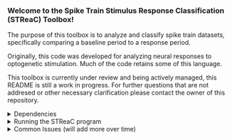 ### Welcome to the Spike Train Stimulus Response Classification (STReaC) Toolbox!

The purpose of this toolbox is to analyze and classify spike train datasets, specifically comparing a baseline period to a response period.

Originally, this code was developed for analyzing neural responses to optogenetic stimulation. Much of the code retains some of this language.

This toolbox is currently under review and being actively managed, this README is still a work in progress. For further questions that are not addresed or other necessary clarification please contact the owner of this repository.

<details> 
<summary>Dependencies</summary><blockquote>

All code was built using Python 3.11. We strongly advise using a virtual environment when running this code. Please see [https://docs.python.org/3/library/venv.html](https://docs.python.org/3/library/venv.html) on how to set up and activate virtual environment on your machine.

Once set up, to install the necessary Python modules please run:

`$ pip install -r requirements.txt`

You are now ready to run the code!
</blockquote>
</details>

<details>
<summary>Running the STReaC program</summary><blockquote>

One line is sufficient to run the program, assuming the proper flags and directory paths are supplied. To see a print out of all the options run:

`$ python3 analyze_data.py --help`

which should display
```
usage: analyze_data.py [-h] -d DATA_DIREC -r SAVE_DIREC [-f PARAM_FILE] [-b BASELINE BASELINE] [-l STIMULUS STIMULUS] [-bw BIN_WIDTH] [-tpct TRIAL_PERCENTILE] [-apct AVERAGE_PERCENTILE] [-ibt INHIBIT_BIN_THRESHOLD]
                       [-ebt EXCITE_BIN_THRESHOLD] [-cibt CONSECUTIVE_INHIBIT_BIN_THRESHOLD] [-cebt CONSECUTIVE_EXCITE_BIN_THRESHOLD] [-NoShuff] [-ISIFSDF ISIF_VS_SDF] [-mu MU] [-sig SIGMA] [-g] [-ar] [-pd]

Classification and data analysis of neural spiking.

options:
  -h, --help            show this help message and exit
  -d DATA_DIREC, --data_direc DATA_DIREC
                        Directory where raw data is stored.
  -r SAVE_DIREC, --save_direc SAVE_DIREC
                        Directory where processed data is stored.
  -f PARAM_FILE, --param_file PARAM_FILE
                        If provided, path to parameter file, otherwise default values used.
  -b BASELINE BASELINE, --baseline BASELINE BASELINE
                        Time before stimulus to start baseline and length of baseline.
  -l STIMULUS STIMULUS, --stimulus STIMULUS STIMULUS
                        Time near stimulus to begin recording and length of stimulus data.
  -bw BIN_WIDTH, --bin_width BIN_WIDTH
                        Width of bins.
  -tpct TRIAL_PERCENTILE, --trial_percentile TRIAL_PERCENTILE
                        Percentile to look for in trial baseline histogram.
  -apct AVERAGE_PERCENTILE, --average_percentile AVERAGE_PERCENTILE
                        Percentile to look for in average baseline histogram.
  -ibt INHIBIT_BIN_THRESHOLD, --inhibit_bin_threshold INHIBIT_BIN_THRESHOLD
                        Number of bins for inhibtion threshold.
  -ebt EXCITE_BIN_THRESHOLD, --excite_bin_threshold EXCITE_BIN_THRESHOLD
                        Number of bins for excitation threshold.
  -cibt CONSECUTIVE_INHIBIT_BIN_THRESHOLD, --consecutive_inhibit_bin_threshold CONSECUTIVE_INHIBIT_BIN_THRESHOLD
                        Number of bins for inhibtion threshold.
  -cebt CONSECUTIVE_EXCITE_BIN_THRESHOLD, --consecutive_excite_bin_threshold CONSECUTIVE_EXCITE_BIN_THRESHOLD
                        Number of bins for excitation threshold.
  -NoShuff, --no_average_shuffling
                        If given then no average shuffling.
  -ISIFSDF ISIF_VS_SDF, --isif_vs_sdf ISIF_VS_SDF
                        Any baseline FR below this, all trials use ISIF for inhibition.
  -mu MU, --mu MU       Number of points for moving average in ISIF. Not implemented.
  -sig SIGMA, --sigma SIGMA
                        Sigma (bandwidth) in SDF. Not implemented
  -g, --generate_data   If given then will gather data in data_direc.
  -ar, --average_response
                        If given then will gather average neural response in data_direc.
  -pd, --pandas         If given then generates pandas dataframe and saves as CSV

```

We will now go through all of these possible flags. The order is focused on importance rather than the order listed above. Once our paper on the method is published, we will include the link to the peer-reviewed paper for more information.


<details>
<summary> --data_direc (required) </summary><blockquote>

Directory for where the spike train data is stored, short hand, `-d`. Spike train data should be subdivied into directories pertaining to each group. For example, if there are four groups that exist in `path_to_data_direc`:

```
path_to_data_direc
├── Group_1
├── Group_2
├── Group 3
└── Group 4
```
The group names are arbitrary and can be user defined. From here, each group should contained a list of `N` subdirectories, `Neuron_0001` through `Neuron_N` (e.g. `N=1200` then the last subdirectory would be `Neuron_1200`). Let's assume `Group_1` has three neurons, and within each subdirectory will be three text files, as shown below.

```
path_to_data_direc
├── Group_1
    ├── Neuron_0001
    │   ├── light_on.txt
    │   ├── meta_data.txt
    │   └── spikes.txt
    ├── Neuron_0002
    │   ├── light_on.txt
    │   ├── meta_data.txt
    │   └── spikes.txt
    └── Neuron_0003
        ├── light_on.txt
        ├── meta_data.txt
        └── spikes.txt
```
The `light_on.txt` file will be a list of times corresponding to the start of an experiment. For example, in optogenetic studies, these times would signfity when the light comes on, hence the name. The `spikes.txt` file contains a list of all spike times before, during and after stimulation all stimulation times for that particular neuron. Lastly, `meta_data.txt` contains quantites that may be of interest for the analys that are delimited by a `:`, see the example file below that contain keyword data pertaining to that particular neuron:
```
Mouse#:	3
hemisphere:	right
distance:	1.0
mouse:	experimental mice
cell_num:	1
channel:	10
```
Note that none of the above keywords are necessary and users can define their own keywords. 
</blockquote>
</details>

<details><summary> --save_direc (required) </summary><blockquote>

Path to the directory that will contain the results of the STReaC toolbox. This should a separate directory than what is provided to the `--data_direc` flag.
</blockquote>
</details>

<details><summary> --generate_data (optional) </summary><blockquote>

Flag to indicate that the toolbox should determine all trial responses for each neuron. 
</blockquote>
</details>

<details><summary>  --average_response (optional) </summary><blockquote>

Flag to indicate that the toolbox should determine all average responses of each neuron. This assumes trials responses have been determined already via the `--generate_data` flag.
</blockquote>
</details>

<details><summary>  --pandas (optional) </summary><blockquote>

Flag to provide if the toolbox should output a CSV in the directory specified by `--save_direc` containing a summary of results. This is strongly advised and can be used by a `pandas` data frame (hence the name) for further analysis in Python.
</blockquote>
</details>

<details>
<summary>  
--baseline (optional, default [10,10]) 
</summary> 
<blockquote>

Positive integers, first value read in as a negative number, corresponding to when to start the baseline time and when to end the basline time, relative to each trial's start time as indicated by `light_on.txt`. For example if a trial's light on time is at 22.5 s and `--baseline [10,10]` is the flag provided, then that baseline starts at 12.5s and ends at 22.5s. Figures will show this period as negative time.
</blockquote>
</details>


<details><summary>  --stimulus (optional, default [0,10]) </summary><blockquote>

Positive integers corresponding to when to start the response time and when to end the response time, relative to each trial's start time as indicated by `light_on.txt`. For example if a trial's light on time is at 22.5 s and `--stimulus [0,10]` is the flag provided, then that response starts at 22.5s and ends at 32.5s. Figures will show this period as positive time.
</blockquote>
</details>

<details><summary>  --bin_width  (optional, default [0.5]) </summary> <blockquote>

Width of bins to use when partitioning baseline and response periods with ISIF/SDF analysis.
</blockquote>
</details>

<details><summary>  --trial_percentile (optional, default [99]) </summary> <blockquote>

Percentile used when finding the threshold of baseline bin areas to compare with ISIF/SDF bin areas in determining the trial neural response.
</blockquote>
</details>

<details><summary> --average_percentile (optional, default [90]) </summary> <blockquote>

Percentile used when finding the threshold of baseline bin areas to compare with ISIF/SDF bin areas in determining the average neural response.
</blockquote>
</details>

<details><summary>  --inhibit_bin_threshold (optional, default [3]) </summary> <blockquote>

Number of inhibited bins required to be considered an inhibitory response. Must be greater than 0 unless consecutive inhibited bins are given, then possible to be 0.
</blockquote>
</details>

<details><summary>  --excite_bin_threshold  (optional, default [3]) </summary><blockquote>
Number of excited bins required to be considered an excitatory response. Must be greater than 0 unless consecutive excited bins are given, then possible to be 0.
</blockquote>
</details>

<details>
<summary> 
--consecutive_inhibit_bin_threshold (optional, default [2]) 
</summary>
<blockquote>

Integer number of consecutive inhibited bins required to be considered an inhibitory response. If this value is below the inhibited bin threshold, a valid inhibitory response (partial inhibition, adapting inhibition, biphasic IE, biphasic EI) can be comprised of consecutive or non-consecutive bins. If this value is equal or above the inhibited bin threshold, then only this number of consecutive inhibited bins determine a valid inhibitory response.
</blockquote>
</details>


<details><summary>  --consecutive_excite_bin_threshold (optional, default [2]) </summary> <blockquote>
Integer number of consecutive excited bins required to be considered an excitatory response. If this value is below the excited bin threshold, a valid excitatory response (excitation, biphasic IE, biphasic EI) can be comprised of consecutive or non-consecutive bins. If this value is equal or above the excited bin threshold, then only this number of consecutive excited bins determine a valid excitatory response.
</blockquote>
</details>

<details><summary>  --no_average_shuffling (optional, default False) </summary><blockquote>

During each trial analysis, spike times are shuffled to amplify the number of baseline samples. During the average response analysis, all of the trial data, including shuffled baseline samples, are used in determing periods of excitation and inhibition. However if this flag is provided, then the addtional shuffled samples are excluded.
</blockquote>
</details>

<details><summary>  --isif_vs_sdf (optional, default [25]) </summary><blockquote>

Threshold to determine whether to use the ISIF or SDF for detecting inhibition. For a neuron's set of trials, if any average baseline firing rate is below this threshold then the ISIF will be used for all detection of inhibition. If not, then the SDF will be used for all detection of inhibition.
</blockquote>
</details>

<details><summary> --mu (optional, default [250]) </summary><blockquote>

Number of points to form a moving mean of the interspike interval function (ISIF).</blockquote>
</details>

<details><summary>  --sigma (optional, default [25/1000]) </summary><blockquote>

Bandwidth used in construction of the spike density function (SDF).
</blockquote>
</details>

<details><summary> --param_file (optional) </summary><blockquote>

Parameter file for above optional flags. Ideal for running multiple runs or tracking what flags were provided to the toolbox. Example is given below, from the `parameters.txt` file included in this repository.
```
# default parameter file
baseline:10,10
stimulus:0,10
bin_width:0.5
trial_percentile:99
average_percentile:90
inhibit_bin_threshold:3
excite_bin_threshold:3
consecutive_inhibit_bin_threshold:2
consecutive_excite_bin_threshold:2
mu:250
sigma:25/1000
isif_sdf_threshold:24.25
average_shuffling:Yes
```
</blockquote>
</details>  
</blockquote>                      
</details>

<details> 
<summary>Common Issues (will add more over time)</summary><blockquote>

1. Issues for data not found:
>- Be sure to provide absolute paths when running `analyze_data.py`
>- Each neuron directory should be capitalized (e.g. `Neuron_0015`)
>- Files within each neuron directory should be as specified above (e.g. `light_on.txt`, `spikes.txt`, `meta_data.txt`)

2. Paramater not being read in correctly:
  >- Check path being provided.
  >- Check that parameter names are exactly as given in the example above.
3. Dependencies/python libraries not found:
  >- Make sure you are in the proper python virtual environment. May need to repeat steps seen in `Dependencies` section above.
4. Average response not being generated with `-ar` or `--average_response` provided:
 >- Analysis of the average response is dependent on trial responses having been generated. Please run the data set with the `-g` or `--generate_data` with the average response flags or before.

</blockquote>
</details>
